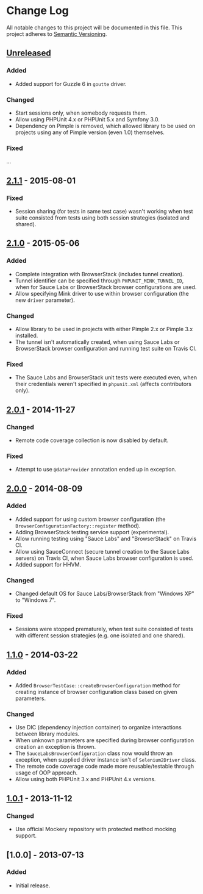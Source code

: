# Change Log
All notable changes to this project will be documented in this file.
This project adheres to [Semantic Versioning](http://semver.org/).

## [Unreleased]
### Added
- Added support for Guzzle 6 in `goutte` driver.

### Changed
- Start sessions only, when somebody requests them.
- Allow using PHPUnit 4.x or PHPUnit 5.x and Symfony 3.0.
- Dependency on Pimple is removed, which allowed library to be used on projects using any of Pimple version (even 1.0) themselves.

### Fixed
...

## [2.1.1] - 2015-08-01
### Fixed
- Session sharing (for tests in same test case) wasn't working when test suite consisted from tests using both session strategies (isolated and shared).

## [2.1.0] - 2015-05-06
### Added
- Complete integration with BrowserStack (includes tunnel creation).
- Tunnel identifier can be specified through `PHPUNIT_MINK_TUNNEL_ID`, when for Sauce Labs or BrowserStack browser configurations are used.
- Allow specifying Mink driver to use within browser configuration (the new `driver` parameter).

### Changed
- Allow library to be used in projects with either Pimple 2.x or Pimple 3.x installed.
- The tunnel isn't automatically created, when using Sauce Labs or BrowserStack browser configuration and running test suite on Travis CI.

### Fixed
- The Sauce Labs and BrowserStack unit tests were executed even, when their credentials weren't specified in `phpunit.xml` (affects contributors only).

## [2.0.1] - 2014-11-27
### Changed
- Remote code coverage collection is now disabled by default.

### Fixed
- Attempt to use `@dataProvider` annotation ended up in exception.

## [2.0.0] - 2014-08-09
### Added
- Added support for using custom browser configuration (the `BrowserConfigurationFactory::register` method).
- Adding BrowserStack testing service support (experimental).
- Allow running testing using "Sauce Labs" and "BrowserStack" on Travis CI.
- Allow using SauceConnect (secure tunnel creation to the Sauce Labs servers) on Travis CI, when Sauce Labs browser configuration is used.
- Added support for HHVM.

### Changed
- Changed default OS for Sauce Labs/BrowserStack from "Windows XP" to "Windows 7".

### Fixed
- Sessions were stopped prematurely, when test suite consisted of tests with different session strategies (e.g. one isolated and one shared).

## [1.1.0] - 2014-03-22
### Added
- Added `BrowserTestCase::createBrowserConfiguration` method for creating instance of browser configuration class based on given parameters.

### Changed
- Use DIC (dependency injection container) to organize interactions between library modules.
- When unknown parameters are specified during browser configuration creation an exception is thrown.
- The `SauceLabsBrowserConfiguration` class now would throw an exception, when supplied driver instance isn't of `Selenium2Driver` class.
- The remote code coverage code made more reusable/testable through usage of OOP approach.
- Allow using both PHPUnit 3.x and PHPUnit 4.x versions.

## [1.0.1] - 2013-11-12
### Changed
- Use official Mockery repository with protected method mocking support.

## [1.0.0] - 2013-07-13
### Added
- Initial release.

[Unreleased]: https://github.com/minkphp/phpunit-mink/compare/v2.1.1...HEAD
[2.1.1]: https://github.com/minkphp/phpunit-mink/compare/v2.1.0...v2.1.1
[2.1.0]: https://github.com/minkphp/phpunit-mink/compare/v2.0.1...v2.1.0
[2.0.1]: https://github.com/minkphp/phpunit-mink/compare/v2.0.0...v2.0.1
[2.0.0]: https://github.com/minkphp/phpunit-mink/compare/v1.1.0...v2.0.0
[1.1.0]: https://github.com/minkphp/phpunit-mink/compare/v1.0.1...v1.1.0
[1.0.1]: https://github.com/minkphp/phpunit-mink/compare/v1.0.0...v1.0.1

